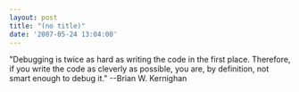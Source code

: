 ```yaml
---
layout: post
title: "(no title)"
date: '2007-05-24 13:04:00'
---
```


"Debugging is twice as hard as writing the code in the first place. Therefore, if you write the code as cleverly as possible, you are, by definition, not smart enough to debug it." --Brian W. Kernighan